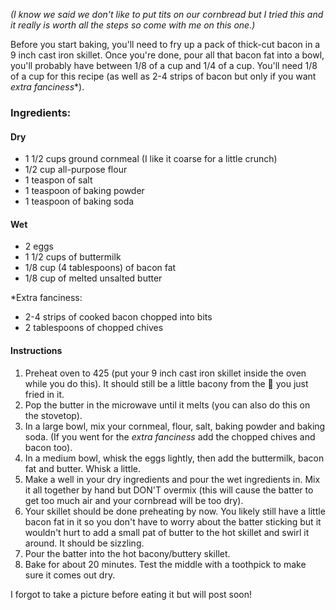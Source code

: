 *(I know we said we don't like to put tits on our cornbread but I tried this and it really is worth all the steps so come with me on this one.)*

Before you start baking, you'll need to fry up a pack of thick-cut bacon in a 9 inch cast iron skillet. Once you're done, pour all that bacon fat into a bowl, you'll probably have between 1/8 of a cup and 1/4 of a cup. You'll need 1/8 of a cup for this recipe (as well as 2-4 strips of bacon but only if you want *extra fanciness**).

### Ingredients:

#### Dry
- 1 1/2 cups ground cornmeal (I like it coarse for a little crunch)
- 1/2 cup all-purpose flour
- 1 teaspon of salt
- 1 teaspoon of baking powder
- 1 teaspoon of baking soda


#### Wet
- 2 eggs
- 1 1/2 cups of buttermilk
- 1/8 cup (4 tablespoons) of bacon fat
- 1/8 cup of melted unsalted butter

*Extra fanciness:
- 2-4 strips of cooked bacon chopped into bits
- 2 tablespoons of chopped chives


#### Instructions
1. Preheat oven to 425 (put your 9 inch cast iron skillet inside the oven while you do this). It should still be a little bacony from the :pig2: you just fried in it. 
2. Pop the butter in the microwave until it melts (you can also do this on the stovetop). 
3. In a large bowl, mix your cornmeal, flour, salt, baking powder and baking soda. (If you went for the *extra fanciness* add the chopped chives and bacon too).
4. In a medium bowl, whisk the eggs lightly, then add the buttermilk, bacon fat and butter. Whisk a little.
5. Make a well in your dry ingredients and pour the wet ingredients in. Mix it all together by hand but DON'T overmix (this will cause the batter to get too much air and your cornbread will be too dry).
6. Your skillet should be done preheating by now. You likely still have a little bacon fat in it so you don't have to worry about the batter sticking but it wouldn't hurt to add a small pat of butter to the hot skillet and swirl it around. It should be sizzling.
7. Pour the batter into the hot bacony/buttery skillet.
8. Bake for about 20 minutes. Test the middle with a toothpick to make sure it comes out dry.

I forgot to take a picture before eating it but will post soon!
